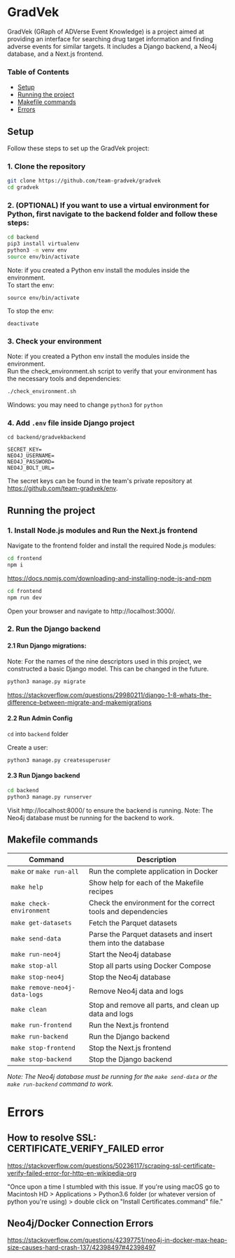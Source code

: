 # GradVek
GradVek (GRaph of ADVerse Event Knowledge) is a project aimed at providing an interface for searching drug target information and finding adverse events for similar targets. It includes a Django backend, a Neo4j database, and a Next.js frontend.

### Table of Contents
* [Setup](#Setup)  
* [Running the project](#running-the-project)  
* [Makefile commands](#makefile-commands)  
* [Errors](#errors)  

## Setup
Follow these steps to set up the GradVek project:

### 1. Clone the repository
```Bash
git clone https://github.com/team-gradvek/gradvek
cd gradvek
```

### 2. (OPTIONAL) If you want to use a virtual environment for Python, first navigate to the backend folder and follow these steps:

```Bash
cd backend
pip3 install virtualenv
python3 -m venv env
source env/bin/activate
```
Note: if you created a Python env install the modules inside the environment.   
To start the env:

```
source env/bin/activate 
```

To stop the env:

```
deactivate 
```
### 3. Check your environment
Note: if you created a Python env install the modules inside the environment.   
Run the check_environment.sh script to verify that your environment has the necessary tools and dependencies:
```Bash
./check_environment.sh
```
Windows: you may need to change `python3` for `python`  

### 4. Add `.env` file inside Django project

`cd backend/gradvekbackend `

```
SECRET_KEY=
NEO4J_USERNAME=
NEO4J_PASSWORD=
NEO4J_BOLT_URL=
```
The secret keys can be found in the team's private repository at https://github.com/team-gradvek/env.


## Running the project
### 1. Install Node.js modules and Run the Next.js frontend

Navigate to the frontend folder and install the required Node.js modules:
```Bash
cd frontend
npm i
```
https://docs.npmjs.com/downloading-and-installing-node-js-and-npm

```bash
cd frontend
npm run dev
```
Open your browser and navigate to http://localhost:3000/.

### 2. Run the Django backend

#### 2.1 Run Django migrations:
Note: For the names of the nine descriptors used in this project, we constructed a basic Django model. This can be changed in the future.

```Bash
python3 manage.py migrate
```
https://stackoverflow.com/questions/29980211/django-1-8-whats-the-difference-between-migrate-and-makemigrations

#### 2.2 Run Admin Config
`cd` into `backend` folder  

Create a user:

```
python3 manage.py createsuperuser
```
#### 2.3 Run Django backend
```bash
cd backend
python3 manage.py runserver
```
Visit http://localhost:8000/ to ensure the backend is running.
Note: The Neo4j database must be running for the backend to work.


## Makefile commands

| Command                       | Description                                                  |
|-------------------------------|--------------------------------------------------------------|
| `make` or `make run-all`      | Run the complete application in Docker                       |
| `make help`                   | Show help for each of the Makefile recipes                   |
| `make check-environment`      | Check the environment for the correct tools and dependencies |
| `make get-datasets`           | Fetch the Parquet datasets                                   |
| `make send-data`              | Parse the Parquet datasets and insert them into the database |
| `make run-neo4j`              | Start the Neo4j database                                     |
| `make stop-all`               | Stop all parts using Docker Compose                          |
| `make stop-neo4j`             | Stop the Neo4j database                                      |
| `make remove-neo4j-data-logs` | Remove Neo4j data and logs                                 |
| `make clean`                  | Stop and remove all parts, and clean up data and logs        |
| `make run-frontend`           | Run the Next.js frontend                                     |
| `make run-backend`            | Run the Django backend                                       |
| `make stop-frontend`          | Stop the Next.js frontend                                    |
| `make stop-backend`           | Stop the Django backend                                      |

_Note: The Neo4j database must be running for the `make send-data` or the `make run-backend` command to work._


# Errors

## How to resolve  SSL: CERTIFICATE_VERIFY_FAILED error 
https://stackoverflow.com/questions/50236117/scraping-ssl-certificate-verify-failed-error-for-http-en-wikipedia-org

"Once upon a time I stumbled with this issue. If you're using macOS go to Macintosh HD > Applications > Python3.6 folder (or whatever version of python you're using) > double click on "Install Certificates.command" file."

## Neo4j/Docker Connection Errors
https://stackoverflow.com/questions/42397751/neo4j-in-docker-max-heap-size-causes-hard-crash-137/42398497#42398497

